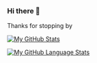 ### Hi there 👋

Thanks for stopping by

<!--
**acheddir/acheddir** is a ✨ _special_ ✨ repository because its `README.md` (this file) appears on your GitHub profile.

Here are some ideas to get you started:

- 🔭 I’m currently working on ...
- 🌱 I’m currently learning ...
- 👯 I’m looking to collaborate on ...
- 🤔 I’m looking for help with ...
- 💬 Ask me about ...
- 📫 How to reach me: ...
- 😄 Pronouns: ...
- ⚡ Fun fact: ...
-->

[![My GitHub Stats](https://github-readme-stats.vercel.app/api/?username=acheddir&count_private=true&theme=tokyonight&showicons=true)]()

[![My GitHub Language Stats](https://github-readme-stats.vercel.app/api/top-langs/?username=acheddir&layout=compact&langs_count=5&theme=tokyonight)]()
